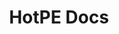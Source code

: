 ---
layout: home

title: HotPE Docs
titleTemplate: 一个纯净、强大、优雅的开源Win11PE
sidebar: false

hero:
  name: HotPE 工具箱
  text: 纯净、强大、优雅的WinPE
  tagline: 
  actions:
    - theme: brand
      text: 快速开始
      link: /started
    - theme: alt
      text: 查看仓库
      link: https://www.hotpe.top/CodeWarehouse

features:
  - title: 纯净
    details: 真正纯净、无广告、无劫持、无后门，装完系统后删除流氓软件的日子一去不复返！
  - title: 强大
    details: 拥有丰富的驱动兼容性极强，内置50+实用工具有你需要的一切，丰富的模块使PE拥有无限可能。
  - title: 优雅
    details: 一键安装无需多余操作，一切的界面以简洁、实用的设计语言使使用体验变得无比清爽。
---